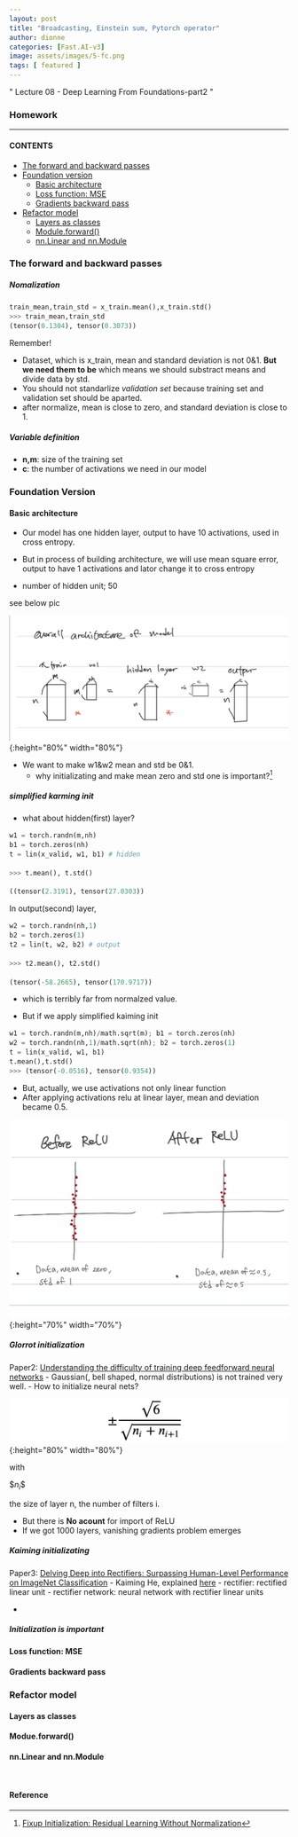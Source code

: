 ```yaml
---
layout: post
title: "Broadcasting, Einstein sum, Pytorch operator"
author: dionne
categories: [Fast.AI-v3]
image: assets/images/5-fc.png
tags: [ featured ]
---
```



" Lecture 08 - Deep Learning From Foundations-part2 "

### Homework

---

#### CONTENTS
- [The forward and backward passes](#the-forward-and-backward-passes)
- [Foundation version](#foundation-version)
	- [Basic architecture](#frobenius-norm)
	- [Loss function: MSE](#Loss-function:-MSE)
	- [Gradients backward pass](#Gradients-backward-pass)
- [Refactor model](#Refactor-model)
	- [Layers as classes](#Layers-as-classes)
	- [Module.forward()](#module.forawd())
	- [nn.Linear and nn.Module](#nn.Linear-and-nn.Module)


### The forward and backward passes

##### Nomalization

~~~python
train_mean,train_std = x_train.mean(),x_train.std()
>>> train_mean,train_std
(tensor(0.1304), tensor(0.3073))
~~~

Remember!
- Dataset, which is x_train, mean and standard deviation is not 0&1. **But we need them to be** which means we should substract means and divide data by std.
- You should not standarlize *validation set* because training set and validation set should be aparted.
- after normalize, mean is close to zero, and standard deviation is close to 1.

##### Variable definition

- **n,m**: size of the training set
- **c**: the number of activations we need in our model


### Foundation Version
#### Basic architecture

- Our model has one hidden layer, output to have 10 activations, used in cross entropy.
- But in process of building architecture, we will use mean square error, output to have 1 activations and lator change it to cross entropy

- number of hidden unit; 50

see below pic

![](/assets/images/model.jpg){:height="80%" width="80%"}

- We want to make w1&w2 mean and std be 0&1.
	- why initializating and make mean zero and std one is important?[^1]

##### simplified karming init

- what about hidden(first) layer?

~~~python
w1 = torch.randn(m,nh)
b1 = torch.zeros(nh)
t = lin(x_valid, w1, b1) # hidden

>>> t.mean(), t.std()

((tensor(2.3191), tensor(27.0303))
~~~

In output(second) layer,

~~~python
w2 = torch.randn(nh,1)
b2 = torch.zeros(1)
t2 = lin(t, w2, b2) # output

>>> t2.mean(), t2.std()

(tensor(-58.2665), tensor(170.9717))
~~~

- which is terribly far from normalzed value.

- But if we apply simplified kaiming init

~~~python
w1 = torch.randn(m,nh)/math.sqrt(m); b1 = torch.zeros(nh)
w2 = torch.randn(nh,1)/math.sqrt(nh); b2 = torch.zeros(1)
t = lin(x_valid, w1, b1)
t.mean(),t.std()
>>> (tensor(-0.0516), tensor(0.9354))
~~~

- But, actually, we use activations not only linear function
- After applying activations relu at linear layer, mean and deviation became 0.5.

![](/assets/images/relu.jpg){:height="70%" width="70%"}

##### Glorrot initialization

Paper2: [Understanding the difficulty of training deep feedforward neural networks](http://proceedings.mlr.press/v9/glorot10a.html)
	- Gaussian(, bell shaped, normal distributions) is not trained very well.
	- How to initialize neural nets?

![](/assets/images/xavier.png){:height="80%" width="80%"}


with 

\$$n_i$$

 the size of layer n, the number of filters i.

- But there is **No acount** for import of ReLU
- If we got 1000 layers, vanishing gradients problem emerges 

##### Kaiming initializating

Paper3: [Delving Deep into Rectifiers: Surpassing Human-Level Performance on ImageNet Classification](https://arxiv.org/abs/1502.01852)
	- Kaiming He, explained [here](https://pouannes.github.io/blog/initialization/)
	- rectifier: rectified linear unit
	- rectifier network: neural network with rectifier linear units


- 

##### Initialization is important




<!-- 1:27:19 -->


#### Loss function: MSE



#### Gradients backward pass

### Refactor model
#### Layers as classes
#### Modue.forward()
#### nn.Linear and nn.Module



~~~python
~~~


~~~python
~~~

#### Reference

[^1]: [Fixup Initialization: Residual Learning Without Normalization](https://arxiv.org/abs/1901.09321)
